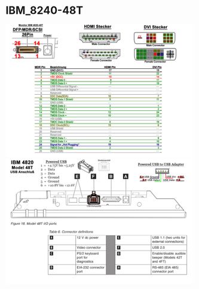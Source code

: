 # IBM_8240-48T

<img src="MDR-HDMI-DVI-Adapter.jpg"><br>
<img src="4820-48T_USB_Anschluss.jpg"><br>
